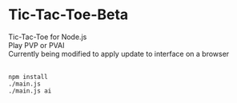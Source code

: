 # Tic-Tac-Toe-Beta
Tic-Tac-Toe for Node.js<br>
Play PVP or PVAI<br>
Currently being modified to apply update to interface on a browser<br>
<br>
```
npm install
./main.js
./main.js ai
```

